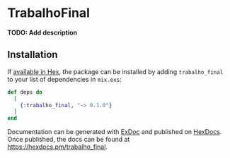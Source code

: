 # TrabalhoFinal

**TODO: Add description**

## Installation

If [available in Hex](https://hex.pm/docs/publish), the package can be installed
by adding `trabalho_final` to your list of dependencies in `mix.exs`:

```elixir
def deps do
  [
    {:trabalho_final, "~> 0.1.0"}
  ]
end
```

Documentation can be generated with [ExDoc](https://github.com/elixir-lang/ex_doc)
and published on [HexDocs](https://hexdocs.pm). Once published, the docs can
be found at <https://hexdocs.pm/trabalho_final>.


